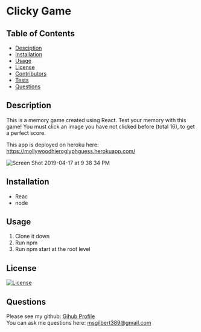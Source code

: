 # Clicky Game
## Table of Contents
* [Desciption](#desciption)
* [Installation](#installation)
* [Usage](#usage)
* [License](#license)
* [Contributors](#contributors)
* [Tests](#tests)
* [Questions](#questions)
## Description
This is a memory game created using React. Test your memory with this game! You must click an image you have not clicked before (total 16), to get a perfect score.

This app is deployed on heroku here: https://mollywoodhieroglyphguess.herokuapp.com/

![Screen Shot 2019-04-17 at 9 38 34 PM](https://user-images.githubusercontent.com/29104770/56333285-36bf4880-6159-11e9-897c-21466512936a.png)
## Installation
* Reac
* node
## Usage
1. Clone it down
2. Run npm 
3. Run npm start at the root level
## License
[![License](https://img.shields.io/badge/License-Apache%202.0-blue.svg)](https://opensource.org/licenses/Apache-2.0)

## Questions
Please see my github: [Gihub Profile](https://github.com/mollygilbert389)
<br>You can ask me questions here: msgilbert389@gmail.com
